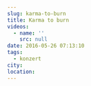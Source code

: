 ```yaml
---
slug: karma-to-burn
title: Karma to burn
videos:
  - name: ''
    src: null
date: 2016-05-26 07:13:10
tags:
  - konzert
city:
location:
---
```

